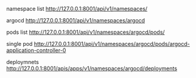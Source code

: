 namespace list
http://127.0.0.1:8001/api/v1/namespaces/


argocd
http://127.0.0.1:8001/api/v1/namespaces/argocd


pods list
http://127.0.0.1:8001/api/v1/namespaces/argocd/pods/

single pod
http://127.0.0.1:8001/api/v1/namespaces/argocd/pods/argocd-application-controller-0


deploymnets 
http://127.0.0.1:8001/apis/apps/v1/namespaces/argocd/deployments



